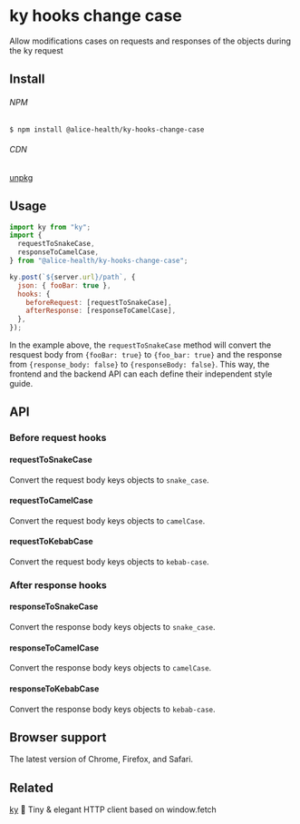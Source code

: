 # ky hooks change case

Allow modifications cases on requests and responses of the objects during the ky request

## Install

###### NPM

```
$ npm install @alice-health/ky-hooks-change-case
```

###### CDN

[unpkg](https://unpkg.com/@alice-health/ky-hooks-change-case)

## Usage

```js
import ky from "ky";
import {
  requestToSnakeCase,
  responseToCamelCase,
} from "@alice-health/ky-hooks-change-case";

ky.post(`${server.url}/path`, {
  json: { fooBar: true },
  hooks: {
    beforeRequest: [requestToSnakeCase],
    afterResponse: [responseToCamelCase],
  },
});
```

In the example above, the `requestToSnakeCase` method will convert the resquest body from `{fooBar: true}` to `{foo_bar: true}` and the response from `{response_body: false}` to `{responseBody: false}`. This way, the frontend and the backend API can each define their independent style guide.

## API

### Before request hooks

#### requestToSnakeCase

Convert the request body keys objects to `snake_case`.

#### requestToCamelCase

Convert the request body keys objects to `camelCase`.

#### requestToKebabCase

Convert the request body keys objects to `kebab-case`.

### After response hooks

#### responseToSnakeCase

Convert the response body keys objects to `snake_case`.

#### responseToCamelCase

Convert the response body keys objects to `camelCase`.

#### responseToKebabCase

Convert the response body keys objects to `kebab-case`.

## Browser support

The latest version of Chrome, Firefox, and Safari.

## Related

[ky](https://github.com/sindresorhus/ky) 🌳 Tiny & elegant HTTP client based on window.fetch
